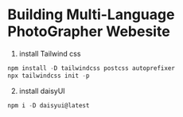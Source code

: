 # Building Multi-Language PhotoGrapher Webesite

1. install Tailwind css

```js
npm install -D tailwindcss postcss autoprefixer
npx tailwindcss init -p
```

2. install daisyUI

```js
npm i -D daisyui@latest
```
